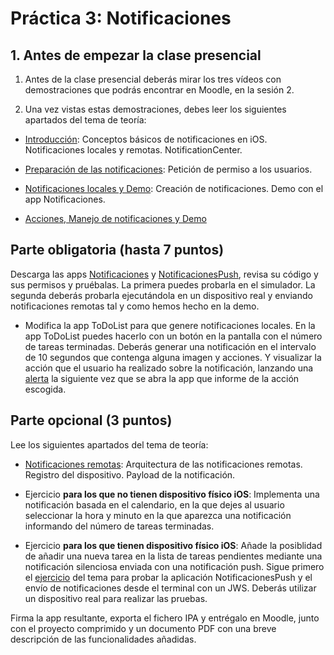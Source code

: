 # Práctica 3: Notificaciones 

## 1. Antes de empezar la clase presencial

1. Antes de la clase presencial deberás mirar los tres vídeos con demostraciones que podrás encontrar en Moodle, en la sesión 2.

2. Una vez vistas estas demostraciones, debes leer los siguientes
apartados del tema de teoría:

- [Introducción](https://domingogallardo.github.io/apuntes-spm-ios/teoria/notificaciones/notificaciones.html#introduccion):
  Conceptos básicos de notificaciones en iOS. Notificaciones locales y
  remotas. NotificationCenter.

- [Preparación de las
  notificaciones](https://domingogallardo.github.io/apuntes-spm-ios/teoria/notificaciones/notificaciones.html#preparacion-de-las-notificaciones):
  Petición de permiso a los usuarios.
  
- [Notificaciones
  locales y Demo](https://domingogallardo.github.io/apuntes-spm-ios/teoria/notificaciones/notificaciones.html#notificaciones-locales_1):
  Creación de notificaciones. Demo con el app Notificaciones.

- [Acciones, Manejo de notificaciones y Demo](https://domingogallardo.github.io/apuntes-spm-ios/teoria/notificaciones/notificaciones.html#acciones)

## Parte obligatoria (hasta 7 puntos) ##

Descarga las apps [Notificaciones](https://github.com/domingogallardo/apuntes-spm-ios/raw/master/apps/Notificaciones.zip)
y [NotificacionesPush](https://github.com/domingogallardo/apuntes-spm-ios/raw/master/apps/NotificacionesPush.zip),
   revisa su código y sus permisos y pruébalas. La primera puedes probarla en el
   simulador. La segunda deberás probarla ejecutándola en un
   dispositivo real y enviando notificaciones remotas tal y como hemos
   hecho en la demo.

- Modifica la app ToDoList para que genere notificaciones locales. En
  la app ToDoList puedes hacerlo con un botón en la pantalla con el
  número de tareas terminadas. Deberás generar una notificación en el
  intervalo de 10 segundos que contenga alguna imagen y acciones. Y
  visualizar la acción que el usuario ha realizado sobre la
  notificación, lanzando una
  [alerta](https://developer.apple.com/reference/uikit/uialertcontroller)
  la siguiente vez que se abra la app que informe de la acción
  escogida.
  
## Parte opcional (3 puntos) ##

Lee los siguientes apartados del tema de teoría:

- [Notificaciones
  remotas](https://domingogallardo.github.io/apuntes-spm-ios/teoria/notificaciones/notificaciones.html#notificaciones-remotas-push):
  Arquitectura de las notificaciones remotas. Registro del
  dispositivo. Payload de la notificación.

- Ejercicio **para los que no tienen dispositivo físico iOS**: Implementa una notificación basada en el
  calendario, en la que dejes al usuario seleccionar la
  hora y minuto en la que aparezca una notificación informando del
  número de tareas terminadas.
  
- Ejercicio **para los que tienen dispositivo físico iOS**: Añade la
  posiblidad de añadir una nueva tarea en la lista de tareas
  pendientes mediante una notificación silenciosa enviada con una
  notificación push. Sigue primero el
  [ejercicio](https://domingogallardo.github.io/apuntes-spm-ios/teoria/notificaciones/notificaciones.html#ejercicio)
  del tema para probar la aplicación NotificacionesPush y el envío de
  notificaciones desde el terminal con un JWS. Deberás utilizar un
  dispositivo real para realizar las pruebas.

Firma la app resultante, exporta el fichero IPA y entrégalo en
Moodle, junto con el proyecto comprimido y un documento PDF con una
breve descripción de las funcionalidades añadidas.

